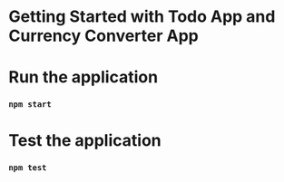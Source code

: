 # Getting Started with Todo App and Currency Converter App

# Run the application

### `npm start`

# Test the application

### `npm test`
